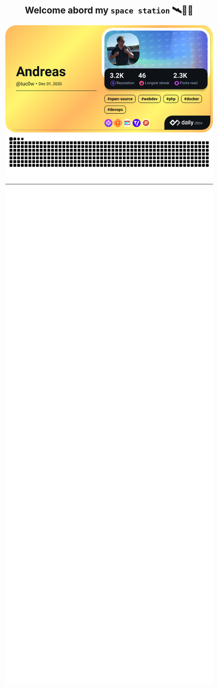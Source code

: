 <div align="center" style="width:652px; text-align:center;">
    <h1>Welcome abord my <code>space station</code> 🛰️👨‍🚀</h1>
</div>

<div align="center" style="width:652px;">
    <a href="https://app.daily.dev/tuc0w">
        <!-- <img src="https://api.daily.dev/devcards/v2/LK_t1ycY7.png?type=wide&r=joi" width="652px" alt="Andreas's Dev Card" /> -->
        <img src="https://raw.githubusercontent.com/tuc0w/tuc0w/devcard/devcard.png" width="652px" alt="Andreas's Dev Card" />
    </a>
    <picture style="width:652px;">
        <source media="(prefers-color-scheme: dark)" srcset="https://raw.githubusercontent.com/tuc0w/tuc0w/snk/github-contribution-grid-snake-dark.svg">
        <source media="(prefers-color-scheme: light)" srcset="https://raw.githubusercontent.com/tuc0w/tuc0w/snk/github-contribution-grid-snake.svg">
        <img src="https://raw.githubusercontent.com/tuc0w/tuc0w/snk/github-contribution-grid-snake.svg" width="652px" alt="Snake">
    </picture>
    <hr width="652px" />
    <img src="https://github.com/tuc0w/tuc0w/raw/refs/heads/metrics/github-metrics.svg" width="652px" alt="Metrics" />
</div>
